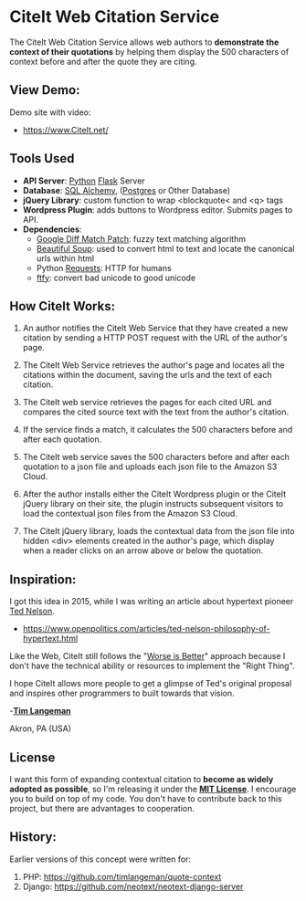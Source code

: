 # CiteIt Web Citation Service

The CiteIt Web Citation Service allows web authors
to **demonstrate the context of their quotations** by helping them display the
500 characters of context before and after the quote they are citing.

## View Demo: ##
Demo site with video:
  * https://www.CiteIt.net/

## Tools Used ##
  * **API Server**: [Python](https://www.python.org/) [Flask](http://flask.pocoo.org/) Server
  * **Database**: [SQL Alchemy](https://www.sqlalchemy.org/), 
                  ([Postgres](https://www.postgresql.org/) or Other Database)
  * **jQuery Library**: custom function to wrap &lt;blockquote&lt; and &lt;q&gt; tags
  * **Wordpress Plugin**: adds buttons to Wordpress editor.  Submits pages to API.
  * **Dependencies**: 
    * [Google Diff Match Patch](https://code.google.com/archive/p/google-diff-match-patch/):
        fuzzy text matching algorithm
    * [Beautiful Soup](https://www.crummy.com/software/BeautifulSoup/): used to convert html 
        to text and locate the canonical urls within html
    * Python [Requests](http://docs.python-requests.org/en/master/): HTTP for humans
    * [ftfy](http://ftfy.readthedocs.io/en/latest/): convert bad unicode to good unicode
              



## How CiteIt Works:

1. An author notifies the CiteIt Web Service that they have created a new
citation by sending a HTTP POST request with the URL of the author's page.

1. The CiteIt Web Service retrieves the author's page and locates all the
citations within the document, saving the urls and the text of each citation.

1. The CiteIt web service retrieves the pages for each cited URL and
compares the cited source text with the text from the author's citation.

1. If the service finds a match, it calculates the 500 characters before
and after each quotation.

1. The CiteIt web service saves the 500 characters before and after each
quotation to a json file and uploads each json file to the Amazon S3 Cloud.

1. After the author installs either the CiteIt Wordpress plugin
or the CiteIt jQuery library on their site, the plugin instructs subsequent
visitors to load the contextual json files from the Amazon S3 Cloud.

1. The CiteIt jQuery library, loads the contextual data from the json file
into hidden &lt;div&gt; elements created in the author's page, which display when
a reader clicks on an arrow above or below the quotation.

## Inspiration:
I got this idea in 2015, while I was writing an article about hypertext pioneer
[Ted Nelson](https://en.wikipedia.org/wiki/Ted_Nelson).

  * https://www.openpolitics.com/articles/ted-nelson-philosophy-of-hypertext.html

Like the Web, CiteIt still follows the "[Worse is Better](https://www.dreamsongs.com/RiseOfWorseIsBetter.html)" approach because I don't have the technical ability or resources to implement the 
"Right Thing".

I hope CiteIt allows more people to get a glimpse of Ted's original proposal and 
inspires other programmers to built towards that vision.

-**[Tim Langeman](https://www.openpolitics.com/tim/)**

Akron, PA (USA)

## License ##
I want this form of expanding contextual citation to **become as widely adopted as possible**, so I'm releasing it under 
the **[MIT License](https://opensource.org/licenses/MIT)**.  I encourage you to build on top of my code.  You don't have to 
contribute back to this project, but there are advantages to cooperation.


## History:
Earlier versions of this concept were written for:
1. PHP: https://github.com/timlangeman/quote-context
1. Django: https://github.com/neotext/neotext-django-server
